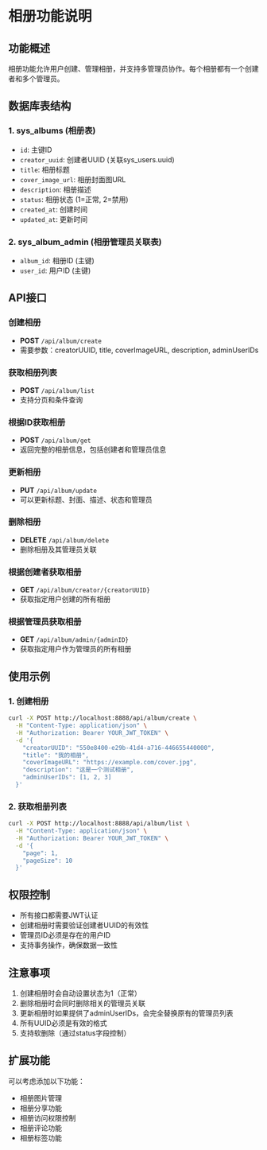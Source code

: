 # 相册功能说明

## 功能概述

相册功能允许用户创建、管理相册，并支持多管理员协作。每个相册都有一个创建者和多个管理员。

## 数据库表结构

### 1. sys_albums (相册表)
- `id`: 主键ID
- `creator_uuid`: 创建者UUID (关联sys_users.uuid)
- `title`: 相册标题
- `cover_image_url`: 相册封面图URL
- `description`: 相册描述
- `status`: 相册状态 (1=正常, 2=禁用)
- `created_at`: 创建时间
- `updated_at`: 更新时间

### 2. sys_album_admin (相册管理员关联表)
- `album_id`: 相册ID (主键)
- `user_id`: 用户ID (主键)

## API接口

### 创建相册
- **POST** `/api/album/create`
- 需要参数：creatorUUID, title, coverImageURL, description, adminUserIDs

### 获取相册列表
- **POST** `/api/album/list`
- 支持分页和条件查询

### 根据ID获取相册
- **POST** `/api/album/get`
- 返回完整的相册信息，包括创建者和管理员信息

### 更新相册
- **PUT** `/api/album/update`
- 可以更新标题、封面、描述、状态和管理员

### 删除相册
- **DELETE** `/api/album/delete`
- 删除相册及其管理员关联

### 根据创建者获取相册
- **GET** `/api/album/creator/{creatorUUID}`
- 获取指定用户创建的所有相册

### 根据管理员获取相册
- **GET** `/api/album/admin/{adminID}`
- 获取指定用户作为管理员的所有相册

## 使用示例

### 1. 创建相册
```bash
curl -X POST http://localhost:8888/api/album/create \
  -H "Content-Type: application/json" \
  -H "Authorization: Bearer YOUR_JWT_TOKEN" \
  -d '{
    "creatorUUID": "550e8400-e29b-41d4-a716-446655440000",
    "title": "我的相册",
    "coverImageURL": "https://example.com/cover.jpg",
    "description": "这是一个测试相册",
    "adminUserIDs": [1, 2, 3]
  }'
```

### 2. 获取相册列表
```bash
curl -X POST http://localhost:8888/api/album/list \
  -H "Content-Type: application/json" \
  -H "Authorization: Bearer YOUR_JWT_TOKEN" \
  -d '{
    "page": 1,
    "pageSize": 10
  }'
```

## 权限控制

- 所有接口都需要JWT认证
- 创建相册时需要验证创建者UUID的有效性
- 管理员ID必须是存在的用户ID
- 支持事务操作，确保数据一致性

## 注意事项

1. 创建相册时会自动设置状态为1（正常）
2. 删除相册时会同时删除相关的管理员关联
3. 更新相册时如果提供了adminUserIDs，会完全替换原有的管理员列表
4. 所有UUID必须是有效的格式
5. 支持软删除（通过status字段控制）

## 扩展功能

可以考虑添加以下功能：
- 相册图片管理
- 相册分享功能
- 相册访问权限控制
- 相册评论功能
- 相册标签功能 